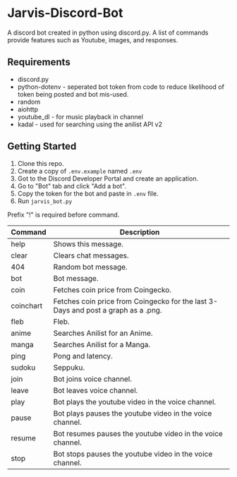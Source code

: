 # Jarvis-Discord-Bot
A discord bot created in python using discord.py. A list of commands provide features such as Youtube, images, and responses.

## Requirements
- discord.py
- python-dotenv - seperated bot token from code to reduce likelihood of token being posted and bot mis-used.
- random
- aiohttp
- youtube_dl - for music playback in channel
- kadal - used for searching using the anilist API v2

## Getting Started
1. Clone this repo.
2. Create a copy of `.env.example` named `.env`
3. Got to the Discord Developer Portal and create an application.
4. Go to "Bot" tab and click "Add a bot".
5. Copy the token for the bot and paste in `.env` file.
6. Run `jarvis_bot.py`

Prefix "!" is required before command.

| Command | Description |
| --- | --- |
| help | Shows this message. |
| clear | Clears chat messages. |
| 404 | Random bot message. |
| bot | Bot message. |
| coin | Fetches coin price from Coingecko. |
| coinchart | Fetches coin price from Coingecko for the last 3-Days and post a graph as a .png. |
| fleb | Fleb. |
| anime | Searches Anilist for an Anime. |
| manga | Searches Anilist for a Manga. |
| ping | Pong and latency.|
| sudoku | Seppuku. |
| join | Bot joins voice channel. |
| leave | Bot leaves voice channel. |
| play | Bot plays the youtube video in the voice channel. |
| pause | Bot plays pauses the youtube video in the voice channel. |
| resume | Bot resumes pauses the youtube video in the voice channel. |
| stop | Bot stops pauses the youtube video in the voice channel. |
